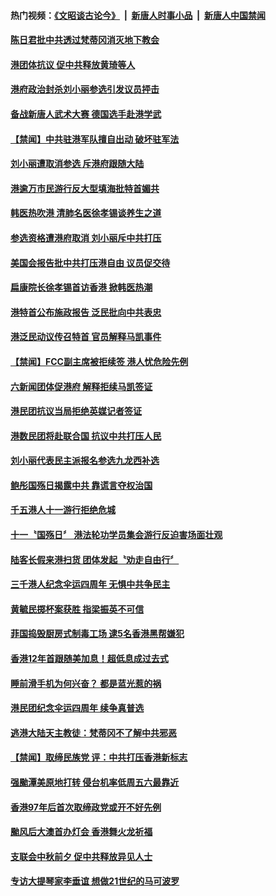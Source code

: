 #### 热门视频：[《文昭谈古论今》](https://github.com/gfw-breaker/wenzhao/blob/master/README.md?t=10190633) &nbsp;|&nbsp; [新唐人时事小品](https://github.com/gfw-breaker/ntdtv-comedy/blob/master/README.md?t=10190633) &nbsp;|&nbsp; [新唐人中国禁闻](https://github.com/gfw-breaker/ntdtv-news/blob/master/README.md?t=10190633)

#### [陈日君批中共透过梵蒂冈消灭地下教会](../pages/news205/a1395931.md?t=10190633) 

#### [港团体抗议 促中共释放黄琦等人](../pages/news205/a1395797.md?t=10190633) 

#### [港府政治封杀刘小丽参选引发议员抨击](../pages/news205/a1395662.md?t=10190633) 

#### [备战新唐人武术大赛 德国选手赴港学武](../pages/news205/a1395612.md?t=10190633) 

#### [【禁闻】中共驻港军队擅自出动 破坏驻军法](../pages/news205/a1395515.md?t=10190633) 

#### [刘小丽遭取消参选 斥港府跟随大陆](../pages/news205/a1395493.md?t=10190633) 

#### [港逾万市民游行反大型填海批特首媚共](../pages/news205/a1395378.md?t=10190633) 

#### [韩医热吹港 清肺名医徐孝锡谈养生之道](../pages/news205/a1395291.md?t=10190633) 

#### [参选资格遭港府取消 刘小丽斥中共打压](../pages/news205/a1395169.md?t=10190633) 

#### [美国会报告批中共打压港自由 议员促交待](../pages/news205/a1395017.md?t=10190633) 

#### [扁康院长徐孝锡首访香港 掀韩医热潮](../pages/news205/a1394974.md?t=10190633) 

#### [港特首公布施政报告 泛民批向中共表忠](../pages/news205/a1394861.md?t=10190633) 

#### [港泛民动议传召特首 官员解释马凯事件](../pages/news205/a1394724.md?t=10190633) 

#### [【禁闻】FCC副主席被拒续签 港人忧危险先例](../pages/news205/a1394722.md?t=10190633) 

#### [六新闻团体促港府 解释拒续马凯签证](../pages/news205/a1394550.md?t=10190633) 

#### [港民团抗议当局拒绝英媒记者签证](../pages/news205/a1394451.md?t=10190633) 

#### [港数民团将赴联合国 抗议中共打压人民](../pages/news205/a1394241.md?t=10190633) 

#### [刘小丽代表民主派报名参选九龙西补选](../pages/news205/a1394077.md?t=10190633) 

#### [鲍彤国殇日揭露中共 靠谎言夺权治国](../pages/news205/a1393799.md?t=10190633) 

#### [千五港人十一游行拒绝危城](../pages/news205/a1393796.md?t=10190633) 

#### [十一〝国殇日〞 港法轮功学员集会游行反迫害场面壮观](../pages/news205/a1393682.md?t=10190633) 

#### [陆客长假来港扫货 团体发起〝劝走自由行〞](../pages/news205/a1393564.md?t=10190633) 

#### [三千港人纪念伞运四周年 无惧中共争民主](../pages/news205/a1393366.md?t=10190633) 

#### [黄毓民掷杯案获胜 指梁振英不可信](../pages/news205/a1393238.md?t=10190633) 

#### [菲国捣毁厨房式制毒工场 逮5名香港黑帮嫌犯](../pages/news205/a1393176.md?t=10190633) 

#### [香港12年首跟随美加息！超低息成过去式](../pages/news205/a1393174.md?t=10190633) 

#### [睡前滑手机为何兴奋？ 都是蓝光惹的祸](../pages/news205/a1393165.md?t=10190633) 

#### [港民团纪念伞运四周年 续争真普选](../pages/news205/a1393160.md?t=10190633) 

#### [逃港大陆天主教徒：梵蒂冈不了解中共邪恶](../pages/news205/a1393055.md?t=10190633) 

#### [【禁闻】取缔民族党 评：中共打压香港新标志](../pages/news205/a1392947.md?t=10190633) 

#### [强颱潭美原地打转 侵台机率低周五六最靠近](../pages/news205/a1392917.md?t=10190633) 

#### [香港97年后首次取缔政党或开不好先例](../pages/news205/a1392916.md?t=10190633) 

#### [颱风后大澳首办灯会 香港舞火龙祈福](../pages/news205/a1392813.md?t=10190633) 

#### [支联会中秋前夕 促中共释放异见人士](../pages/news205/a1392812.md?t=10190633) 

#### [专访大提琴家李垂谊 想做21世纪的马可波罗](../pages/news205/a1392695.md?t=10190633) 

